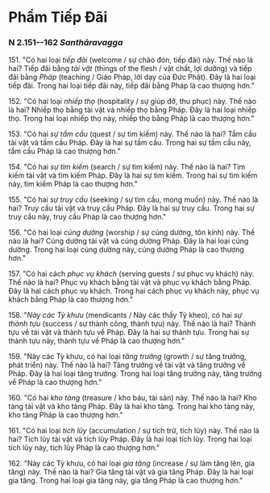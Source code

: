 # Phẩm Tiếp Đãi

### N 2.151--162 *Santhāravagga*

151\. "Có hai loại *tiếp đãi* (welcome / sự chào đón, tiếp đãi) này. Thế nào là hai? Tiếp đãi bằng *tài vật* (things of the flesh / vật chất, lợi dưỡng) và tiếp đãi bằng *Pháp* (teaching / Giáo Pháp, lời dạy của Đức Phật). Đây là hai loại tiếp đãi. Trong hai loại tiếp đãi này, tiếp đãi bằng Pháp là cao thượng hơn."

152\. "Có hai loại *nhiếp thọ* (hospitality / sự giúp đỡ, thu phục) này. Thế nào là hai? Nhiếp thọ bằng tài vật và nhiếp thọ bằng Pháp. Đây là hai loại nhiếp thọ. Trong hai loại nhiếp thọ này, nhiếp thọ bằng Pháp là cao thượng hơn."

153\. "Có hai *sự tầm cầu* (quest / sự tìm kiếm) này. Thế nào là hai? Tầm cầu tài vật và tầm cầu Pháp. Đây là hai sự tầm cầu. Trong hai sự tầm cầu này, tầm cầu Pháp là cao thượng hơn."

154\. "Có hai *sự tìm kiếm* (search / sự tìm kiếm) này. Thế nào là hai? Tìm kiếm tài vật và tìm kiếm Pháp. Đây là hai sự tìm kiếm. Trong hai sự tìm kiếm này, tìm kiếm Pháp là cao thượng hơn."

155\. "Có hai *sự truy cầu* (seeking / sự tìm cầu, mong muốn) này. Thế nào là hai? Truy cầu tài vật và truy cầu Pháp. Đây là hai sự truy cầu. Trong hai sự truy cầu này, truy cầu Pháp là cao thượng hơn."

156\. "Có hai loại *cúng dường* (worship / sự cúng dường, tôn kính) này. Thế nào là hai? Cúng dường tài vật và cúng dường Pháp. Đây là hai loại cúng dường. Trong hai loại cúng dường này, cúng dường Pháp là cao thượng hơn."

157\. "Có hai cách *phục vụ khách* (serving guests / sự phục vụ khách) này. Thế nào là hai? Phục vụ khách bằng tài vật và phục vụ khách bằng Pháp. Đây là hai cách phục vụ khách. Trong hai cách phục vụ khách này, phục vụ khách bằng Pháp là cao thượng hơn."

158\. "*Này các Tỳ khưu* (mendicants / Này các thầy Tỳ kheo), có hai *sự thành tựu* (success / sự thành công, thành tựu) này. Thế nào là hai? Thành tựu về tài vật và thành tựu về Pháp. Đây là hai sự thành tựu. Trong hai sự thành tựu này, thành tựu về Pháp là cao thượng hơn."

159\. "Này các Tỳ khưu, có hai loại *tăng trưởng* (growth / sự tăng trưởng, phát triển) này. Thế nào là hai? Tăng trưởng về tài vật và tăng trưởng về Pháp. Đây là hai loại tăng trưởng. Trong hai loại tăng trưởng này, tăng trưởng về Pháp là cao thượng hơn."

160\. "Có hai *kho tàng* (treasure / kho báu, tài sản) này. Thế nào là hai? Kho tàng tài vật và kho tàng Pháp. Đây là hai kho tàng. Trong hai kho tàng này, kho tàng Pháp là cao thượng hơn."

161\. "Có hai loại *tích lũy* (accumulation / sự tích trữ, tích lũy) này. Thế nào là hai? Tích lũy tài vật và tích lũy Pháp. Đây là hai loại tích lũy. Trong hai loại tích lũy này, tích lũy Pháp là cao thượng hơn."

162\. "Này các Tỳ khưu, có hai loại *gia tăng* (increase / sự làm tăng lên, gia tăng) này. Thế nào là hai? Gia tăng tài vật và gia tăng Pháp. Đây là hai loại gia tăng. Trong hai loại gia tăng này, gia tăng Pháp là cao thượng hơn."